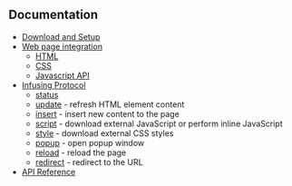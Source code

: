 ## Documentation

* [Download and Setup](download-and-setup.md)
* [Web page integration](web-page-integration/README.md)
  * [HTML](web-page-integration/web-page-integration-html.md)
  * [CSS](web-page-integration/web-page-integration-css.md)
  * [Javascript API](web-page-integration/web-page-integration-js.md)
* [Infusing Protocol](infusing-protocol/README.md)
  * [status](infusing-protocol/infusing-protocol-status.md)
  * [update](infusing-protocol/infusing-protocol-update.md) - refresh HTML element content
  * [insert](infusing-protocol/infusing-protocol-insert.md) - insert new content to the page
  * [script](infusing-protocol/infusing-protocol-script.md) - download external JavaScript or perform inline JavaScript
  * [style](infusing-protocol/infusing-protocol-style.md) -  download external CSS styles
  * [popup](infusing-protocol/infusing-protocol-popup.md) - open popup window
  * [reload](infusing-protocol/infusing-protocol-reload.md) - reload the page
  * [redirect](infusing-protocol/infusing-protocol-redirect.md) - redirect to the URL
* [API Reference](http://twinstone.github.io/tdi/docs/api/)
